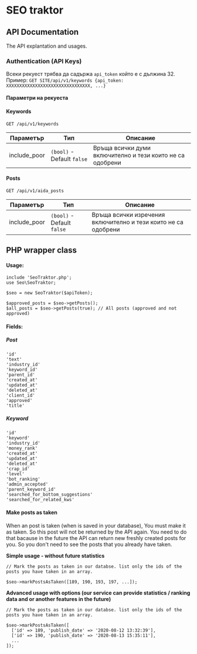 # SEO traktor

## API Documentation

The API explantation and usages.

### Authentication (API Keys)
Всеки рекуест трябва да садържа `api_token` който е с дължина 32. <br>
Пример: `GET SITE/api/v1/keywords {api_token: XXXXXXXXXXXXXXXXXXXXXXXXXXXXXXXX, ...}` <br> <br>
<b> Параметри на рекуеста </b> <br>

#### Keywords
`GET /api/v1/keywords`

<table>
    <thead>
        <tr>
            <th>Параметър</th>
            <th>Тип</th>
            <th>Описание</th>
        </tr>
    </thead>
    <tbody>
        <tr>
            <td>include_poor</td>
            <td><code>(bool)</code> - Default <code>false</code> </td>
            <td>Връща всички думи включително и тези които не са одобрени</td>
        </tr>
    </tbody>
</table>

#### Posts
`GET /api/v1/aida_posts`


<table>
    <thead>
        <tr>
            <th>Параметър</th>
            <th>Тип</th>
            <th>Описание</th>
        </tr>
    </thead>
    <tbody>
        <tr>
            <td>include_poor</td>
            <td><code>(bool)</code> - Default <code>false</code> </td>
            <td>Връща всички изречения включително и тези които не са одобрени</td>
        </tr>
    </tbody>
</table>


## PHP wrapper class

#### Usage:
````
include 'SeoTraktor.php';
use Seo\SeoTraktor;

$seo = new SeoTraktor($apiToken);

$approved_posts = $seo->getPosts();
$all_posts = $seo->getPosts(true); // All posts (approved and not approved)
````

#### Fields:

##### Post
````
'id'
'text'
'industry_id'
'keyword_id'
'parent_id'
'created_at'
'updated_at'
'deleted_at'
'client_id'
'approved'
'title'
````
##### Keyword
````
'id'
'keyword'
'industry_id'
'money_rank'
'created_at'
'updated_at'
'deleted_at'
'crap_id'
'level'
'bot_ranking'
'admin_accepted'
'parent_keyword_id'
'searched_for_bottom_suggestions'
'searched_for_related_kws'
````

#### Make posts as taken
When an post is taken (when is saved in your database), You must make it as taken. So this post will not be returned by the API again. You need to do that bacause in the future the API can return new freshly created posts for you. So you don't need to see the posts that you already have taken.

<b>Simple usage - without future statistics</b>
````
// Mark the posts as taken in our databse. list only the ids of the posts you have taken in an array.

$seo->markPostsAsTaken([189, 190, 193, 197, ...]);
````

<b>Advanced usage with options (our service can provide statistics / ranking data and or another features in the future)</b>
````
// Mark the posts as taken in our databse. list only the ids of the posts you have taken in an array.

$seo->markPostsAsTaken([
  ['id' => 189, 'publish_date' => '2020-08-12 13:32:39'],
  ['id' => 190, 'publish_date' => '2020-08-13 15:35:11'],
  ...
]);
````
